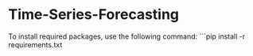# Time-Series-Forecasting

To install required packages, use the following command: ```pip install -r requirements.txt
